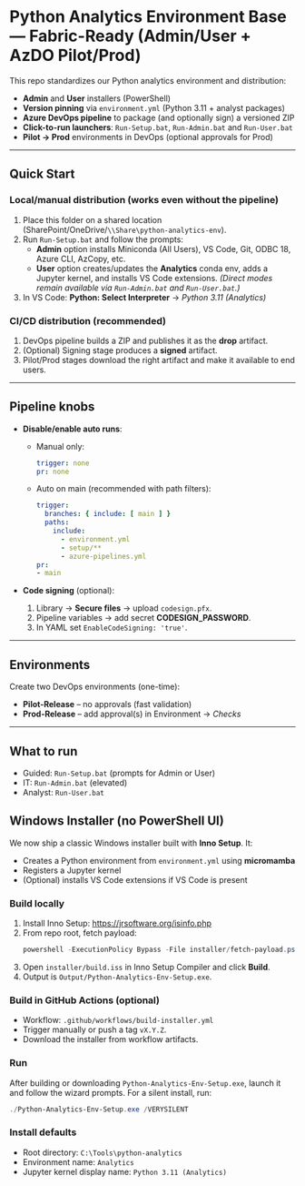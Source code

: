 # Python Analytics Environment Base — Fabric-Ready (Admin/User + AzDO Pilot/Prod)

This repo standardizes our Python analytics environment and distribution:

- **Admin** and **User** installers (PowerShell)
- **Version pinning** via `environment.yml` (Python 3.11 + analyst packages)
- **Azure DevOps pipeline** to package (and optionally sign) a versioned ZIP
- **Click-to-run launchers**: `Run-Setup.bat`, `Run-Admin.bat` and `Run-User.bat`
- **Pilot → Prod** environments in DevOps (optional approvals for Prod)

---

## Quick Start

### Local/manual distribution (works even without the pipeline)
1. Place this folder on a shared location (SharePoint/OneDrive/`\\Share\python-analytics-env`).
2. Run `Run-Setup.bat` and follow the prompts:
   - **Admin** option installs Miniconda (All Users), VS Code, Git, ODBC 18, Azure CLI, AzCopy, etc.
   - **User** option creates/updates the **Analytics** conda env, adds a Jupyter kernel, and installs VS Code extensions.
   *(Direct modes remain available via `Run-Admin.bat` and `Run-User.bat`.)*
3. In VS Code: **Python: Select Interpreter** → *Python 3.11 (Analytics)*

### CI/CD distribution (recommended)
1. DevOps pipeline builds a ZIP and publishes it as the **drop** artifact.
2. (Optional) Signing stage produces a **signed** artifact.
3. Pilot/Prod stages download the right artifact and make it available to end users.

---

## Pipeline knobs

- **Disable/enable auto runs**:  
  - Manual only:  
    ```yaml
    trigger: none
    pr: none
    ```
  - Auto on main (recommended with path filters):  
    ```yaml
    trigger:
      branches: { include: [ main ] }
      paths:
        include:
          - environment.yml
          - setup/**
          - azure-pipelines.yml
    pr:
    - main
    ```

- **Code signing** (optional):
  1. Library → **Secure files** → upload `codesign.pfx`.
  2. Pipeline variables → add secret **CODESIGN_PASSWORD**.
  3. In YAML set `EnableCodeSigning: 'true'`.

---

## Environments

Create two DevOps environments (one-time):
- **Pilot-Release** – no approvals (fast validation)
- **Prod-Release** – add approval(s) in Environment → *Checks*

---

## What to run

- Guided: `Run-Setup.bat` (prompts for Admin or User)
- IT: `Run-Admin.bat` (elevated)
- Analyst: `Run-User.bat`

## Windows Installer (no PowerShell UI)

We now ship a classic Windows installer built with **Inno Setup**. It:
- Creates a Python environment from `environment.yml` using **micromamba**
- Registers a Jupyter kernel
- (Optional) installs VS Code extensions if VS Code is present

### Build locally
1. Install Inno Setup: https://jrsoftware.org/isinfo.php
2. From repo root, fetch payload:
   ```powershell
   powershell -ExecutionPolicy Bypass -File installer/fetch-payload.ps1
   ```
3. Open `installer/build.iss` in Inno Setup Compiler and click **Build**.
4. Output is `Output/Python-Analytics-Env-Setup.exe`.

### Build in GitHub Actions (optional)

* Workflow: `.github/workflows/build-installer.yml`
* Trigger manually or push a tag `vX.Y.Z`.
* Download the installer from workflow artifacts.

### Run

After building or downloading `Python-Analytics-Env-Setup.exe`, launch it and follow the wizard prompts. For a silent install, run:

```powershell
./Python-Analytics-Env-Setup.exe /VERYSILENT
```

### Install defaults

* Root directory: `C:\Tools\python-analytics`
* Environment name: `Analytics`
* Jupyter kernel display name: `Python 3.11 (Analytics)`
